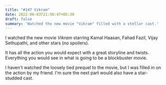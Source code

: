 ```yaml
---
title: "#147 Vikram"
date: 2022-06-03T21:56:47+05:30
draft: false
summary: 'Watched the new movie "Vikram" filled with a stellar cast.'
---
```


I watched the new movie _Vikram_ starring Kamal Haasan, Fahad Fazil, Vijay Sethupathi, and other stars (no spoilers).

It has all the action you would expect with a great storyline and twists. Everything you would see in what is going to be a blockbuster movie.

I haven't watched the loosely tied prequel to the movie, but I was filled in on the action by my friend. I'm sure the next part would also have a star-studded cast.
